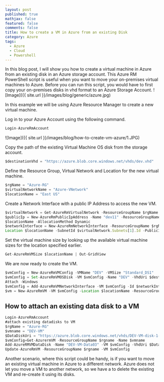 ```yaml
---
layout: post
published: true
mathjax: false
featured: false
comments: false
title: How to create a VM in Azure from an existing Disk
category: Azure
tags:
  - Azure
  - Cloud
  - Powershell
---
```


In this blog post, I will show you how to create a virtual machine in Azure from an existing disk in an Azure storage account. This Azure RM PowerShell script is useful when you want to move your on-premises virtual machines to Azure. Before you can run this script, you would have to first copy your on-premises disks in vhd format to an Azure Storage Account.
![Image]({{ site.url }}/images/blog/generic/azure.jpg)

In this example we will be using Azure Resource Manager to create a new virtual machine.

Log in to your Azure Account using the following command.

```javascript
Login-AzureRmAccount
```

![Image]({{ site.url }}/images/blog/how-to-create-vm-azure/1.JPG)

Copy the path of the existing Virtual Machine OS disk from the storage account.

```javascript
$destinationVhd = "https://azure.blob.core.windows.net/vhds/dev.vhd"
```
Define the Resource Group, Virtual Network and Location for the new virtual machine.

```javascript
$rgName = "Azure-RG"
$virtualNetworkName = "Azure-VNetwork"
$locationName = "East US"
```

Create a Network Interface with a public IP Address to access the new VM.

```javascript
$virtualNetwork = Get-AzureRmVirtualNetwork -ResourceGroupName $rgName -Name $virtualNetworkName
$publicIp = New-AzureRmPublicIpAddress -Name "dev11" -ResourceGroupName $rgName -Location 
$locationName -AllocationMethod Dynamic
$networkInterface = New-AzureRmNetworkInterface -ResourceGroupName $rgName -Name "dev11" -
Location $locationName -SubnetId $virtualNetwork.Subnets[1].Id -PublicIpAddressId $publicIp.Id
```

Set the virtual machine size by looking up the available virtual machine sizes for the location specified earlier.

```javascript
Get-AzureRmVMSize $locationName | Out-GridView
```

We are now ready to create the VM.

```javascript
$vmConfig = New-AzureRmVMConfig -VMName "DEV" -VMSize "Standard_DS1"
$vmConfig = Set-AzureRmVMOSDisk -VM $vmConfig -Name "DEV" -VhdUri $destinationVhd -CreateOption 
Attach -Windows
$vmConfig = Add-AzureRmVMNetworkInterface -VM $vmConfig -Id $networkInterface.Id
$vm = New-AzureRmVM -VM $vmConfig -Location $locationName -ResourceGroupName $rgName
```

## How to attach an existing data disk to a VM

```javascript
Login-AzureRmAccount
#attach existing datadisks to VM
$rgName = "Azure-RG"
$vmname = "DEV-VM"
$DataDiskUri = "https://azure.blob.core.windows.net/vhds/DEV-VM-disk-1-20161226192045.vhd"
$vmConfig=Get-AzurermVM -ResourceGroupName $rgname -Name $vmname
Add-AzureRMVMDataDisk -Name "DEV-VM-Data03" -VM $vmConfig -VhdUri $DataDiskUri -LUN 1 -Caching None -CreateOption Attach -DiskSizeInGB 1023
Update-AzureRmVM -ResourceGroupName $rgname -VM $vmConfig
```

Another scenario, where this script could be handy, is if you want to move an existing virtual machine in Azure to a different network. Azure does not let you move a VM to another network, so we have a to delete the existing VM and re-create it using its disks.



